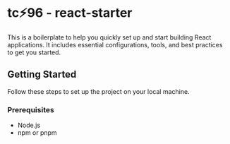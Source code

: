 # tc⚡96 - react-starter
This is a boilerplate to help you quickly set up and start building React applications. It includes essential configurations, tools, and best practices to get you started.

## Getting Started
Follow these steps to set up the project on your local machine.

### Prerequisites
- Node.js
- npm or pnpm

